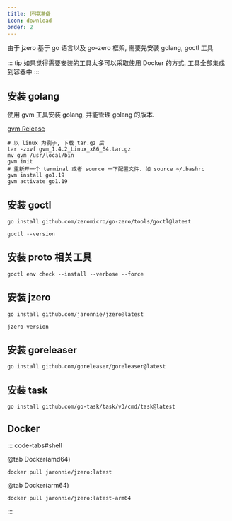 ```yaml
---
title: 环境准备
icon: download
order: 2
---
```


由于 jzero 基于 go 语言以及 go-zero 框架, 需要先安装 golang, goctl 工具

::: tip  如果觉得需要安装的工具太多可以采取使用 Docker 的方式, 工具全部集成到容器中
:::

## 安装 golang

使用 gvm 工具安装 golang, 并能管理 golang 的版本.

[gvm Release](https://github.com/jaronnie/gvm/releases)

```shell
# 以 linux 为例子, 下载 tar.gz 后
tar -zxvf gvm_1.4.2_Linux_x86_64.tar.gz
mv gvm /usr/local/bin
gvm init
# 重新开一个 terminal 或者 source 一下配置文件. 如 source ~/.bashrc
gvm install go1.19
gvm activate go1.19
```

## 安装 goctl

```shell
go install github.com/zeromicro/go-zero/tools/goctl@latest

goctl --version
```

## 安装 proto 相关工具

```shell
goctl env check --install --verbose --force
```

## 安装 jzero

```shell
go install github.com/jaronnie/jzero@latest

jzero version
```

## 安装 goreleaser

```shell
go install github.com/goreleaser/goreleaser@latest
```

## 安装 task

```shell
go install github.com/go-task/task/v3/cmd/task@latest
```

## Docker

::: code-tabs#shell

@tab Docker(amd64)
```shell
docker pull jaronnie/jzero:latest
```

@tab Docker(arm64)
```shell
docker pull jaronnie/jzero:latest-arm64
```
:::
